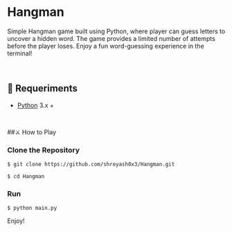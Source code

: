 # Hangman
Simple Hangman game built using Python, where player can guess letters to uncover a hidden word. 
The game provides a limited number of attempts before the player loses. Enjoy a fun word-guessing experience in the terminal!


<br />

## 🔧 Requeriments
- [Python](https://www.python.org/) 3.x +

<br />

##⚔ How to Play

### Clone the Repository
```
$ git clone https://github.com/shreyash0x3/Hangman.git

$ cd Hangman
```


### Run

```
$ python main.py
``` 

Enjoy!
